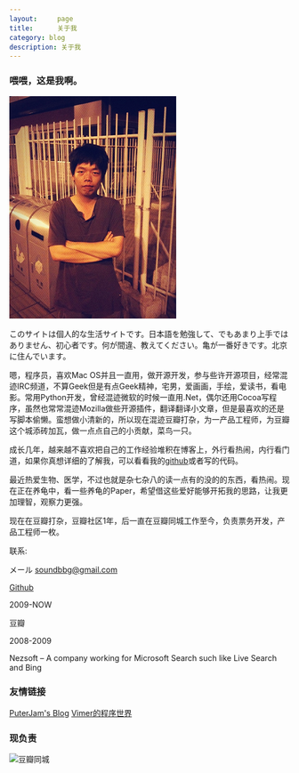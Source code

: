 ```yaml
---
layout:     page
title:      关于我
category: blog
description: 关于我
---
```


### 喂喂，这是我啊。 ###
![AboutMe](/images/about.jpg)

このサイトは個人的な生活サイトです。日本語を勉強して、でもあまり上手ではありません、初心者です。何が間違、教えてください。亀が一番好きです。北京に住んでいます。

嗯，程序员，喜欢Mac OS并且一直用，做开源开发，参与些许开源项目，经常混迹IRC频道，不算Geek但是有点Geek精神，宅男，爱画画，手绘，爱读书，看电影。常用Python开发，曾经混迹微软的时候一直用.Net，偶尔还用Cocoa写程序，虽然也常常混迹Mozilla做些开源插件，翻译翻译小文章，但是最喜欢的还是写脚本偷懒。蛮想做小清新的，所以现在混迹豆瓣打杂，为一产品工程师，为豆瓣这个城添砖加瓦，做一点点自己的小贡献，菜鸟一只。

成长几年，越来越不喜欢把自己的工作经验堆积在博客上，外行看热闹，内行看门道，如果你真想详细的了解我，可以看看我的[github](http://www.github.com/guojing)或者写的代码。

最近热爱生物、医学，不过也就是杂七杂八的读一点有的没的的东西，看热闹。现在正在养龟中，看一些养龟的Paper，希望借这些爱好能够开拓我的思路，让我更加理智，观察力更强。

现在在豆瓣打杂，豆瓣社区1年，后一直在豆瓣同城工作至今，负责票务开发，产品工程师一枚。

联系:

メール <soundbbg@gmail.com>

[Github](http://www.github.com/guojing)

2009-NOW

豆瓣

2008-2009

Nezsoft – A company working for Microsoft Search such like Live Search and Bing

### 友情链接 ###

[PuterJam's Blog](http://www.pjhome.net/) [Vimer的程序世界](http://www.vimer.cn/)

### 现负责 ###

<div class="img_left">
<img src="http://img3.douban.com/pics/nav/lg_location_a10.png" title="豆瓣同城"/>
</div>